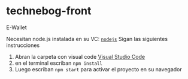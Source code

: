 # technebog-front
E-Wallet

Necesitan node.js instalada en su VC: <code><a href="https://nodejs.org/en/download/">nodejs</a></code>
Sigan las siguientes instrucciones 
  1) Abran la carpeta con visual code <a href="https://code.visualstudio.com/download">Visual Studio Code</a>
  2) en el terminal escriban `npm install`
  3) Luego escriban `npm start` para activar el proyecto en su navegador
